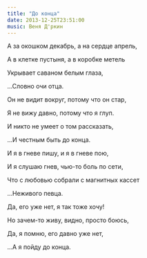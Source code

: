 ```yaml
---
title: "До конца"
date: 2013-12-25T23:51:00
music: Веня Д'ркин
---
```


А за окошком декабрь, а на сердце апрель,

А в клетке пустыня, а в коробке метель

Укрывает саваном белым глаза,

...Словно очи отца.

Он не видит вокруг, потому что он стар,

Я не вижу давно, потому что я глуп.

И никто не умеет о том рассказать,

...И честным быть до конца.



И я в гневе пишу, и я в гневе пою,

И я слушаю гнев, чью-то боль по сети,

Что с любовью собрали с магнитных кассет

...Неживого певца.

Да, его уже нет, я так тоже хочу!

Но зачем-то живу, видно, просто боюсь,

Да, я помню, его давно уже нет,

...А я пойду до конца.
